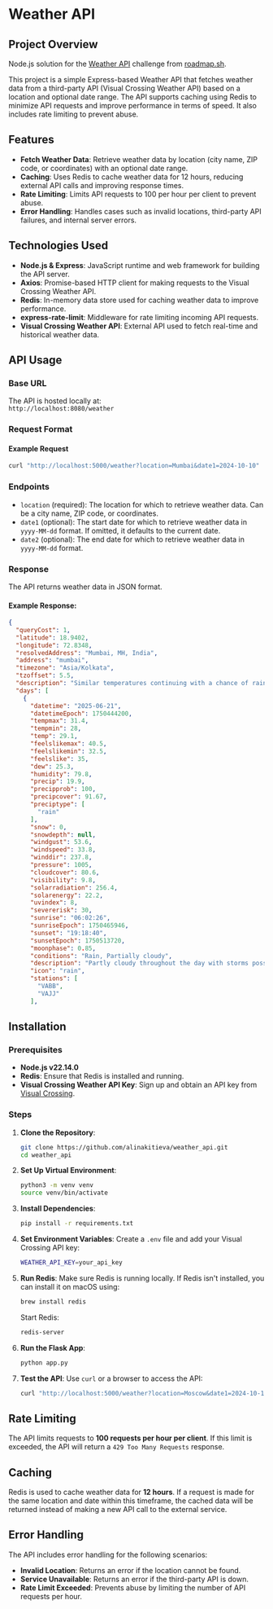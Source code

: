 # Weather API

## Project Overview

Node.js solution for the [Weather API](https://roadmap.sh/projects/weather-api-wrapper-service) challenge from [roadmap.sh](https://roadmap.sh/).

This project is a simple Express-based Weather API that fetches weather data from a third-party API (Visual Crossing
Weather API) based on a location and optional date range. The API supports caching using Redis to minimize API requests
and improve performance in terms of speed. It also includes rate limiting to prevent abuse.

## Features

- **Fetch Weather Data**: Retrieve weather data by location (city name, ZIP code, or coordinates) with an optional date
  range.
- **Caching**: Uses Redis to cache weather data for 12 hours, reducing external API calls and improving response times.
- **Rate Limiting**: Limits API requests to 100 per hour per client to prevent abuse.
- **Error Handling**: Handles cases such as invalid locations, third-party API failures, and internal server errors.

## Technologies Used

- **Node.js & Express**: JavaScript runtime and web framework for building the API server.
- **Axios**: Promise-based HTTP client for making requests to the Visual Crossing Weather API.
- **Redis**: In-memory data store used for caching weather data to improve performance.
- **express-rate-limit**: Middleware for rate limiting incoming API requests.
- **Visual Crossing Weather API**: External API used to fetch real-time and historical weather data.

## API Usage

### Base URL

The API is hosted locally at:  
`http://localhost:8080/weather`

### Request Format

#### Example Request

```bash
curl "http://localhost:5000/weather?location=Mumbai&date1=2024-10-10"
```

### Endpoints

- `location` (required): The location for which to retrieve weather data. Can be a city name, ZIP code, or coordinates.
- `date1` (optional): The start date for which to retrieve weather data in `yyyy-MM-dd` format. If omitted, it defaults
  to the current date.
- `date2` (optional): The end date for which to retrieve weather data in `yyyy-MM-dd` format.

### Response

The API returns weather data in JSON format.

#### Example Response:

```json
{
  "queryCost": 1,
  "latitude": 18.9402,
  "longitude": 72.8348,
  "resolvedAddress": "Mumbai, MH, India",
  "address": "mumbai",
  "timezone": "Asia/Kolkata",
  "tzoffset": 5.5,
  "description": "Similar temperatures continuing with a chance of rain multiple days.",
  "days": [
    {
      "datetime": "2025-06-21",
      "datetimeEpoch": 1750444200,
      "tempmax": 31.4,
      "tempmin": 28,
      "temp": 29.1,
      "feelslikemax": 40.5,
      "feelslikemin": 32.5,
      "feelslike": 35,
      "dew": 25.3,
      "humidity": 79.8,
      "precip": 19.9,
      "precipprob": 100,
      "precipcover": 91.67,
      "preciptype": [
        "rain"
      ],
      "snow": 0,
      "snowdepth": null,
      "windgust": 53.6,
      "windspeed": 33.8,
      "winddir": 237.8,
      "pressure": 1005,
      "cloudcover": 80.6,
      "visibility": 9.8,
      "solarradiation": 256.4,
      "solarenergy": 22.2,
      "uvindex": 8,
      "severerisk": 30,
      "sunrise": "06:02:26",
      "sunriseEpoch": 1750465946,
      "sunset": "19:18:40",
      "sunsetEpoch": 1750513720,
      "moonphase": 0.85,
      "conditions": "Rain, Partially cloudy",
      "description": "Partly cloudy throughout the day with storms possible.",
      "icon": "rain",
      "stations": [
        "VABB",
        "VAJJ"
      ],
```

## Installation

### Prerequisites

- **Node.js v22.14.0**
- **Redis**: Ensure that Redis is installed and running.
- **Visual Crossing Weather API Key**: Sign up and obtain an API key
  from [Visual Crossing](https://www.visualcrossing.com/).

### Steps

1. **Clone the Repository**:

   ```bash
   git clone https://github.com/alinakitieva/weather_api.git
   cd weather_api
   ```

2. **Set Up Virtual Environment**:

   ```bash
   python3 -m venv venv
   source venv/bin/activate
   ```

3. **Install Dependencies**:

   ```bash
   pip install -r requirements.txt
   ```

4. **Set Environment Variables**:
   Create a `.env` file and add your Visual Crossing API key:

   ```bash
   WEATHER_API_KEY=your_api_key
   ```

5. **Run Redis**:
   Make sure Redis is running locally. If Redis isn't installed, you can install it on macOS using:

   ```bash
   brew install redis
   ```

   Start Redis:

   ```bash
   redis-server
   ```

6. **Run the Flask App**:

   ```bash
   python app.py
   ```

7. **Test the API**:
   Use `curl` or a browser to access the API:

   ```bash
   curl "http://localhost:5000/weather?location=Moscow&date1=2024-10-10"
   ```

## Rate Limiting

The API limits requests to **100 requests per hour per client**. If this limit is exceeded, the API will return a
`429 Too Many Requests` response.

## Caching

Redis is used to cache weather data for **12 hours**. If a request is made for the same location and date within this
timeframe, the cached data will be returned instead of making a new API call to the external service.

## Error Handling

The API includes error handling for the following scenarios:

- **Invalid Location**: Returns an error if the location cannot be found.
- **Service Unavailable**: Returns an error if the third-party API is down.
- **Rate Limit Exceeded**: Prevents abuse by limiting the number of API requests per hour.

